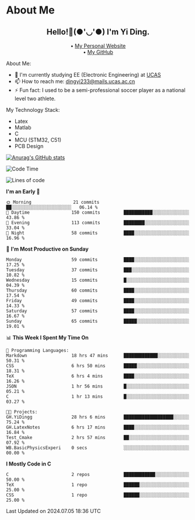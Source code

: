 # About Me

<h2 style="text-align:center;"> Hello!👋(●'◡'●) I'm Yi Ding.</h2>

<div style="text-align:center;">
  • <a href="https://yidingg.github.io/YiDingg">My Personal Website</a><br>
  • <a href="https://github.com/YiDingg">My GitHub</a>
</div>

About Me:
- 🔭 I'm currently studying EE (Electronic Engineering) at [UCAS](https://www.ucas.ac.cn/)
- 📫 How to reach me: dingyi233@mails.ucas.ac.cn
- ⚡ Fun fact: I used to be a semi-professional soccer player as a national level two athlete.

My Technology Stack:
- Latex
- Matlab
- C
- MCU (STM32, C51)
- PCB Design

[![Anurag's GitHub stats](https://github-readme-stats.vercel.app/api?username=YiDingg)](https://github.com/anuraghazra/github-readme-stats)

<!--START_SECTION:waka-->
![Code Time](http://img.shields.io/badge/Code%20Time-132%20hrs%2038%20mins-blue)

![Lines of code](https://img.shields.io/badge/From%20Hello%20World%20I%27ve%20Written-435.9%20thousand%20lines%20of%20code-blue)

**I'm an Early 🐤** 

```text
🌞 Morning                21 commits          ██░░░░░░░░░░░░░░░░░░░░░░░   06.14 % 
🌆 Daytime                150 commits         ███████████░░░░░░░░░░░░░░   43.86 % 
🌃 Evening                113 commits         ████████░░░░░░░░░░░░░░░░░   33.04 % 
🌙 Night                  58 commits          ████░░░░░░░░░░░░░░░░░░░░░   16.96 % 
```
📅 **I'm Most Productive on Sunday** 

```text
Monday                   59 commits          ████░░░░░░░░░░░░░░░░░░░░░   17.25 % 
Tuesday                  37 commits          ███░░░░░░░░░░░░░░░░░░░░░░   10.82 % 
Wednesday                15 commits          █░░░░░░░░░░░░░░░░░░░░░░░░   04.39 % 
Thursday                 60 commits          ████░░░░░░░░░░░░░░░░░░░░░   17.54 % 
Friday                   49 commits          ████░░░░░░░░░░░░░░░░░░░░░   14.33 % 
Saturday                 57 commits          ████░░░░░░░░░░░░░░░░░░░░░   16.67 % 
Sunday                   65 commits          █████░░░░░░░░░░░░░░░░░░░░   19.01 % 
```


📊 **This Week I Spent My Time On** 

```text
💬 Programming Languages: 
Markdown                 18 hrs 47 mins      █████████████░░░░░░░░░░░░   50.31 % 
CSS                      6 hrs 50 mins       █████░░░░░░░░░░░░░░░░░░░░   18.31 % 
TeX                      6 hrs 4 mins        ████░░░░░░░░░░░░░░░░░░░░░   16.26 % 
JSON                     1 hr 56 mins        █░░░░░░░░░░░░░░░░░░░░░░░░   05.21 % 
C                        1 hr 13 mins        █░░░░░░░░░░░░░░░░░░░░░░░░   03.27 % 

🐱‍💻 Projects: 
GH.YiDingg               28 hrs 6 mins       ███████████████████░░░░░░   75.24 % 
GH.LatexNotes            6 hrs 17 mins       ████░░░░░░░░░░░░░░░░░░░░░   16.84 % 
Test_Cmake               2 hrs 57 mins       ██░░░░░░░░░░░░░░░░░░░░░░░   07.92 % 
WB.BasicPhysicsExperi    0 secs              ░░░░░░░░░░░░░░░░░░░░░░░░░   00.00 % 
```

**I Mostly Code in C** 

```text
C                        2 repos             ████████████░░░░░░░░░░░░░   50.00 % 
TeX                      1 repo              ██████░░░░░░░░░░░░░░░░░░░   25.00 % 
CSS                      1 repo              ██████░░░░░░░░░░░░░░░░░░░   25.00 % 
```




 Last Updated on 2024.07.05 18:36 UTC
<!--END_SECTION:waka-->
